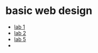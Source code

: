<h1> basic web design </h1>

<ul>
    <li><a href="lab1/index.html">lab 1</a></li>
    <li><a href="lab2/index.html">lab 2</a></li>
    <li><a href="lab5/index.html">lab 5 </a></li>
    <li><a href="fianl/index.html>final"></a></li>
</ul>